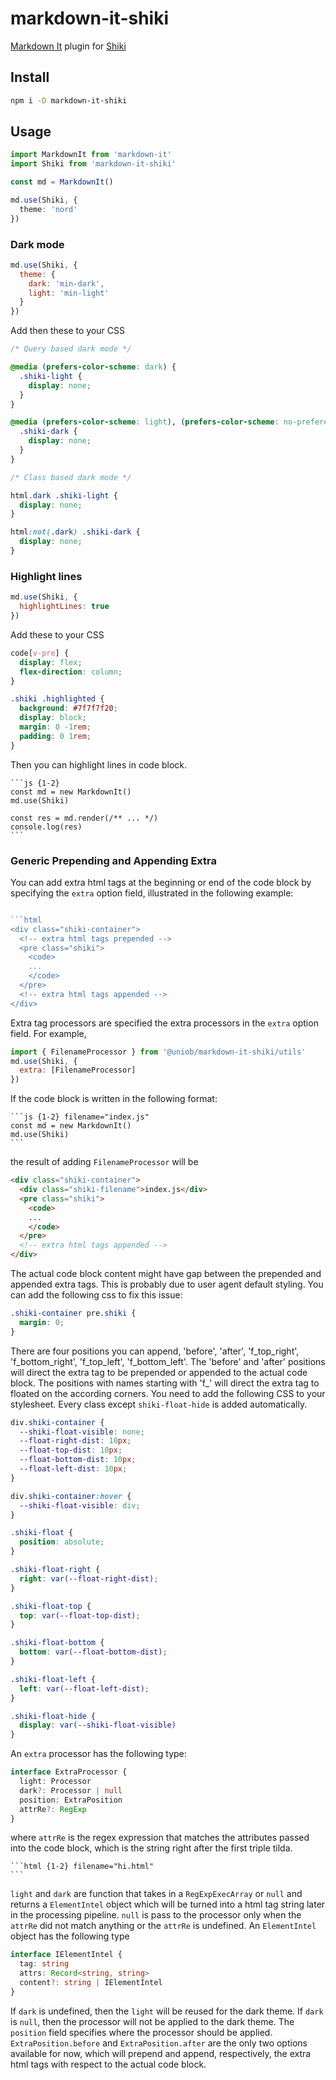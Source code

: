 # markdown-it-shiki

[Markdown It](https://markdown-it.github.io/) plugin for [Shiki](https://github.com/shikijs/shiki)

## Install 

```bash
npm i -D markdown-it-shiki
```

## Usage

```ts
import MarkdownIt from 'markdown-it'
import Shiki from 'markdown-it-shiki'

const md = MarkdownIt()

md.use(Shiki, {
  theme: 'nord'
})
```

### Dark mode

```js
md.use(Shiki, {
  theme: {
    dark: 'min-dark',
    light: 'min-light'
  }
})
```

Add then these to your CSS


```css
/* Query based dark mode */

@media (prefers-color-scheme: dark) {
  .shiki-light {
    display: none;
  }
}

@media (prefers-color-scheme: light), (prefers-color-scheme: no-preference) {
  .shiki-dark {
    display: none;
  }
}

```

```css
/* Class based dark mode */

html.dark .shiki-light {
  display: none;
}

html:not(.dark) .shiki-dark {
  display: none;
}
```

### Highlight lines

```js
md.use(Shiki, {
  highlightLines: true
})
```

Add these to your CSS

```css
code[v-pre] { 
  display: flex;
  flex-direction: column;
}

.shiki .highlighted {
  background: #7f7f7f20;
  display: block;
  margin: 0 -1rem;
  padding: 0 1rem;
}
```

Then you can highlight lines in code block.

~~~
```js {1-2}
const md = new MarkdownIt()
md.use(Shiki)

const res = md.render(/** ... */)
console.log(res)
```
~~~

### Generic Prepending and Appending Extra

You can add extra html tags at the beginning or end of the code block by specifying the `extra` option field, illustrated in the following example:

```js

```html
<div class="shiki-container">
  <!-- extra html tags prepended -->
  <pre class="shiki">
    <code>
    ...
    </code>
  </pre>
  <!-- extra html tags appended -->
</div>
```

Extra tag processors are specified the extra processors in the `extra` option field. For example, 

```js
import { FilenameProcessor } from '@uniob/markdown-it-shiki/utils'
md.use(Shiki, {
  extra: [FilenameProcessor]
})
```

If the code block is written in the following format: 

~~~
```js {1-2} filename="index.js"
const md = new MarkdownIt()
md.use(Shiki)
```
~~~

the result of adding `FilenameProcessor` will be 

```html
<div class="shiki-container">
  <div class="shiki-filename">index.js</div>
  <pre class="shiki">
    <code>
    ...
    </code>
  </pre>
  <!-- extra html tags appended -->
</div>
```

The actual code block content might have gap between the prepended and appended extra tags. This is probably due to user agent default styling. You can add the following css to fix this issue:

```css
.shiki-container pre.shiki {
  margin: 0;
}
```

There are four positions you can append, 'before', 'after', 'f_top_right', 'f_bottom_right', 'f_top_left', 'f_bottom_left'. The 'before' and 'after' positions will direct the extra tag to be prepended or appended to the actual code block. The positions with names starting with 'f_' will direct the extra tag to floated on the according corners. You need to add the following CSS to your stylesheet. Every class except `shiki-float-hide` is added automatically. 

```css
div.shiki-container {
  --shiki-float-visible: none;
  --float-right-dist: 10px;
  --float-top-dist: 10px;
  --float-bottom-dist: 10px;
  --float-left-dist: 10px;
}

div.shiki-container:hover {
  --shiki-float-visible: div;
}

.shiki-float {
  position: absolute;
}

.shiki-float-right {
  right: var(--float-right-dist);
}

.shiki-float-top {
  top: var(--float-top-dist);
}

.shiki-float-bottom {
  bottom: var(--float-bottom-dist);
}

.shiki-float-left {
  left: var(--float-left-dist);
}

.shiki-float-hide {
  display: var(--shiki-float-visible)
}
```



An `extra` processor has the following type:

```typescript
interface ExtraProcessor {
  light: Processor
  dark?: Processor | null
  position: ExtraPosition
  attrRe?: RegExp
}
```

where `attrRe` is the regex expression that matches the attributes passed into the code block, which is the string right after the first triple tilda. 

~~~
```html {1-2} filename="hi.html"
```
~~~

`light` and `dark` are function that takes in a `RegExpExecArray` or `null` and returns a `ElementIntel` object which will be turned into a html tag string later in the processing pipeline. `null` is pass to the processor only when the `attrRe` did not match anything or the `attrRe` is undefined. An `ElementIntel` object has the following type 

```typescript
interface IElementIntel {
  tag: string
  attrs: Record<string, string>
  content?: string | IElementIntel
}
```

If `dark` is undefined, then the `light` will be reused for the dark theme. If `dark` is `null`, then the processor will not be applied to the dark theme. The `position` field specifies where the processor should be applied. `ExtraPosition.before` and `ExtraPosition.after` are the only two options available for now, which will prepend and append, respectively, the extra html tags with respect to the actual code block. 

